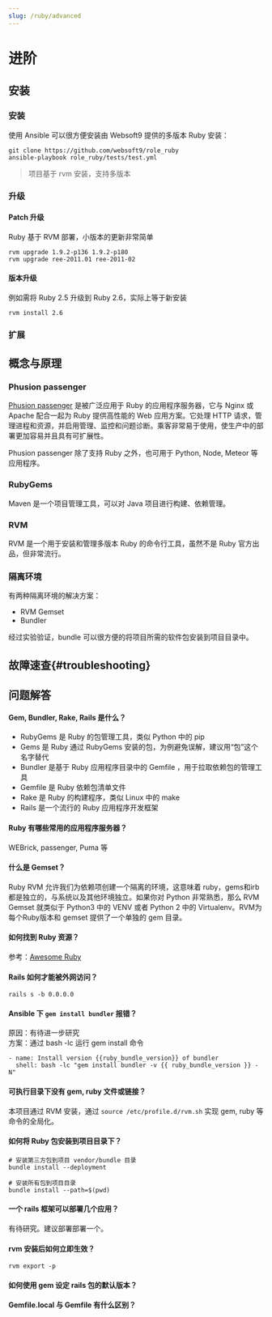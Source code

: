 ```yaml
---
slug: /ruby/advanced
---
```


# 进阶

## 安装

### 安装

使用 Ansible 可以很方便安装由 Websoft9 提供的多版本 Ruby 安装：  

```
git clone https://github.com/websoft9/role_ruby
ansible-playbook role_ruby/tests/test.yml
```

> 项目基于 rvm 安装，支持多版本

### 升级

#### Patch 升级

Ruby 基于 RVM 部署，小版本的更新非常简单

```
rvm upgrade 1.9.2-p136 1.9.2-p180
rvm upgrade ree-2011.01 ree-2011-02
```

#### 版本升级

例如需将 Ruby 2.5 升级到 Ruby 2.6，实际上等于新安装

```
rvm install 2.6
```

### 扩展

## 概念与原理

### Phusion passenger

[Phusion passenger](https://www.phusionpassenger.com/) 是被广泛应用于 Ruby 的应用程序服务器，它与 Nginx 或 Apache 配合一起为 Ruby 提供高性能的 Web 应用方案。它处理 HTTP 请求，管理进程和资源，并启用管理、监控和问题诊断。乘客非常易于使用，使生产中的部署更加容易并且具有可扩展性。

Phusion passenger 除了支持 Ruby 之外，也可用于 Python, Node, Meteor 等应用程序。  

### RubyGems 

Maven 是一个项目管理工具，可以对 Java 项目进行构建、依赖管理。

### RVM

RVM 是一个用于安装和管理多版本 Ruby 的命令行工具，虽然不是 Ruby 官方出品，但非常流行。

### 隔离环境

有两种隔离环境的解决方案：

* RVM Gemset
* Bundler

经过实验验证，bundle 可以很方便的将项目所需的软件包安装到项目目录中。  

## 故障速查{#troubleshooting}

## 问题解答

#### Gem, Bundler, Rake, Rails 是什么？

- RubyGems 是 Ruby 的包管理工具，类似 Python 中的 pip
- Gems 是 Ruby 通过 RubyGems 安装的包，为例避免误解，建议用“包”这个名字替代
- Bundler 是基于 Ruby 应用程序目录中的 Gemfile ，用于拉取依赖包的管理工具
- Gemfile 是 Ruby 依赖包清单文件
- Rake 是 Ruby 的构建程序，类似 Linux 中的 make
- Rails 是一个流行的 Ruby 应用程序开发框架

#### Ruby 有哪些常用的应用程序服务器？

WEBrick, passenger, Puma 等

#### 什么是 Gemset？

Ruby RVM 允许我们为依赖项创建一个隔离的环境，这意味着 ruby，gems和irb都是独立的，与系统以及其他环境独立。如果你对 Python 非常熟悉，那么 RVM Gemset 就类似于 Python3 中的 VENV 或者 Python 2 中的 Virtualenv。RVM为每个Ruby版本和 gemset 提供了一个单独的 gem 目录。

#### 如何找到 Ruby 资源？

参考：[Awesome Ruby](https://github.com/markets/awesome-ruby)


#### Rails 如何才能被外网访问？

```text
rails s -b 0.0.0.0
```

#### Ansible 下 `gem install bundler` 报错？

原因：有待进一步研究  
方案：通过 bash -lc 运行 gem install 命令  

```
- name: Install version {{ruby_bundle_version}} of bundler
  shell: bash -lc "gem install bundler -v {{ ruby_bundle_version }} -N"
```

#### 可执行目录下没有 gem, ruby 文件或链接？

本项目通过 RVM 安装，通过 `source /etc/profile.d/rvm.sh` 实现 gem, ruby 等命令的全局化。

#### 如何将 Ruby 包安装到项目目录下？

```
# 安装第三方包到项目 vendor/bundle 目录
bundle install --deployment

# 安装所有包到项目目录
bundle install --path=$(pwd)
```

#### 一个 rails 框架可以部署几个应用？

有待研究。建议部署部署一个。

#### rvm 安装后如何立即生效？

`rvm export -p`

#### 如何使用 gem 设定 rails 包的默认版本？

#### Gemfile.local 与 Gemfile 有什么区别？
